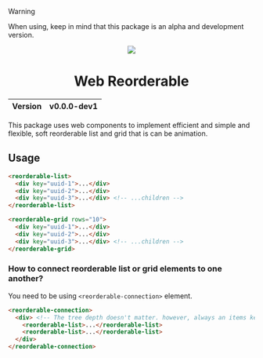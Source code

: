 > [!WARNING]
> When using, keep in mind that this package is an alpha and development version.

<div align="center">
    <img src="https://github.com/user-attachments/assets/3e99c297-7e0d-462f-86ce-5dced11024a6">
    <h1>Web Reorderable</h1>
    <table>
        <thead>
          <tr>
            <th>Version</th>
            <th>v0.0.0-dev1</th>
          </tr>
        </tbody>
    </table>
</div>

This package uses web components to implement efficient and simple and flexible, soft reorderable list and grid that is can be animation.

## Usage

```html
<reorderable-list>
  <div key="uuid-1">...</div>
  <div key="uuid-2">...</div>
  <div key="uuid-3">...</div> <!-- ...children -->
</reorderable-list>
```

```html
<reorderable-grid rows="10">
  <div key="uuid-1">...</div>
  <div key="uuid-2">...</div>
  <div key="uuid-3">...</div> <!-- ...children -->
</reorderable-grid>
```

### How to connect reorderable list or grid elements to one another?
You need to be using `<reorderable-connection>` element.

```html
<reorderable-connection>
  <div> <!-- The tree depth doesn't matter. however, always an items key must be unique. -->
    <reorderable-list>...</reorderable-list>
    <reorderable-list>...</reorderable-list>
  </div>
</reorderable-connection>
```
